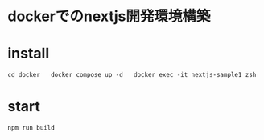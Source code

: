 # dockerでのnextjs開発環境構築

# install
`
cd docker  
docker compose up -d  
docker exec -it nextjs-sample1 zsh  
`
# start
`npm run build`

